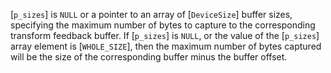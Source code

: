 [`p_sizes`] is `NULL` or a pointer to an array of [`DeviceSize`]
buffer sizes, specifying the maximum number of bytes to capture to the
corresponding transform feedback buffer.
If [`p_sizes`] is `NULL`, or the value of the [`p_sizes`] array
element is [`WHOLE_SIZE`], then the maximum number of bytes
captured will be the size of the corresponding buffer minus the buffer
offset.